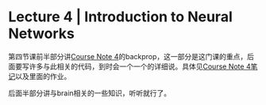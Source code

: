 Lecture 4 | Introduction to Neural Networks
===
第四节课前半部分讲[Course Note 4](http://cs231n.github.io/optimization-2/)的backprop，这一部分是这门课的重点，后面要写许多与此相关的代码，到时会一个一个的详细说。具体见[Course Note 4笔记](https://github.com/FortiLeiZhang/cs231n/blob/master/document/Course%20Note%204.md)以及里面的作业。

后面半部分讲与brain相关的一些知识，听听就行了。
